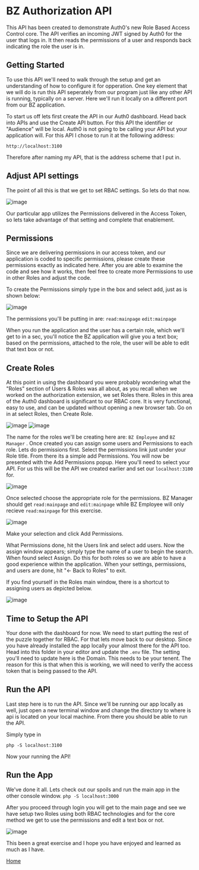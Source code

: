 # BZ Authorization API

This API has been created to demonstrate Auth0's new Role Based Access Control core.  The API verifies an incoming JWT signed by Auth0 for the user that logs in.  It then reads the permissions of a user and responds back indicating the role the user is in.

## Getting Started

To use this API we'll need to walk through the setup and get an understanding of how to configure it for opperation.  One key element that we will do is run this API seperately from our program just like any other API is running, typically on a server.  Here we'll run it locally on a different port from our BZ application.

To start us off lets first create the API in our Auth0 dashboard.  Head back into APIs and use the Create API button.  For this API the identifier or "Audience" will be local.  Auth0 is not going to be calling your API but your application will.  For this API I chose to run it at the following address:

```http://localhost:3100```

Therefore after naming my API, that is the address scheme that I put in. 

## Adjust API settings

The point of all this is that we get to set RBAC settings.  So lets do that now.  

![image](https://user-images.githubusercontent.com/51866741/60689198-90d5cd00-9e6f-11e9-89c4-cae044482d27.png)

Our particular app utilizes the Permissions delivered in the Access Token, so lets take advantage of that setting and complete that enablement.  

## Permissions

Since we are delivering permissions in our access token, and our application is coded to specific permissions, please create these permissions exactly as indicated here.  After you are able to examine the code and see how it works, then feel free to create more Permissions to use in other Roles and adjust the code.  

To create the Permissions simply type in the box and select add, just as is shown below:

![image](https://user-images.githubusercontent.com/51866741/60689337-363d7080-9e71-11e9-9dc9-091a3dc16570.png)

The permissions you'll be putting in are:
```read:mainpage```
```edit:mainpage```

When you run the application and the user has a certain role, which we'll get to in a sec, you'll notice the BZ application will give you a text box; based on the permissions, attached to the role, the user will be able to edit that text box or not.

## Create Roles

At this point in using the dashboard you were probably wondering what the "Roles" section of Users & Roles was all about, as you recall when we worked on the authorization extension, we set Roles there.  Roles in this area of the Auth0 dashboard is significant to our RBAC core.  It is very functional, easy to use, and can be updated without opening a new browser tab.  Go on in at select Roles, then Create Role.

![image](https://user-images.githubusercontent.com/51866741/60698721-9b12be00-9ea5-11e9-9135-5bb162913810.png)
![image](https://user-images.githubusercontent.com/51866741/60698742-b1207e80-9ea5-11e9-870f-3669089ff9c5.png)

The name for the roles we'll be creating here are: 
```BZ Employee```
 and 
```BZ Manager```
.  Once created you can assign some users and Permissions to each role.  Lets do permissions first.  Select the permissions link just under your Role title.  From there its a simple add Permissions.  You will now be presented with the Add Permissions popup.  Here you'll need to select your API.  For us this will be the API we created earlier and set our ```localhost:3100``` for.

![image](https://user-images.githubusercontent.com/51866741/60699395-808e1400-9ea8-11e9-93f4-609a827abc81.png)

Once selected choose the appropriate role for the permissions.  BZ Manager should get ```read:mainpage``` and ```edit:mainpage``` while BZ Employee will only recieve ```read:mainpage``` for this exercise.

![image](https://user-images.githubusercontent.com/51866741/60699525-22156580-9ea9-11e9-9a15-385575e89725.png)

Make your selection and click Add Permissions.

What Permissions done, hit the Users link and select add users.  Now the assign window appears; simply type the name of a user to begin the search.  When found select Assign.  Do this for both roles so we are able to have a good experience within the application.  When your settings, permissions, and users are done, hit "<- Back to Roles" to exit.  

If you find yourself in the Roles main window, there is a shortcut to assigning users as depicted below.

![image](https://user-images.githubusercontent.com/51866741/60698890-64897300-9ea6-11e9-8e8b-71b138b0d685.png)

## Time to Setup the API

Your done with the dashboard for now.  We need to start putting the rest of the puzzle together for RBAC.  For that lets move back to our desktop.  Since you have already installed the app locally your almost there for the API too.  Head into this folder in your editor and update the ```.env``` file.  The setting you'll need to update here is the Domain.  This needs to be your tenent.  The reason for this is that when this is working, we will need to verify the access token that is being passed to the API.  

## Run the API

Last step here is to run the API.  Since we'll be running our app locally as well, just open a new terminal window and change the directory to where is api is located on your local machine.  From there you should be able to run the API.

Simply type in

```php -S localhost:3100```

Now your running the API!

## Run the App

We've done it all.  Lets check out our spoils and run the main app in the other console window.  ```php -S localhost:3000```

After you proceed through login you will get to the main page and see we have setup two Roles using both RBAC technologies and for the core method we get to use the permissions and edit a text box or not.  

![image](https://user-images.githubusercontent.com/51866741/60743758-c938e200-9f27-11e9-9713-cefc42b4a939.png)

This been a great exercise and I hope you have enjoyed and learned as much as I have.  

[Home](https://github.com/NoelThompson/BankZeroA0)

